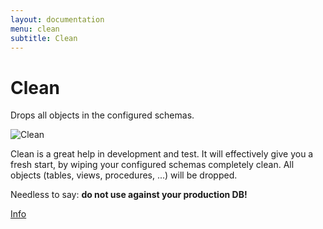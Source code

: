 ```yaml
---
layout: documentation
menu: clean
subtitle: Clean
---
```

# Clean

Drops all objects in the configured schemas.

![Clean](/assets/balsamiq/command-clean.png)

Clean is a great help in development and test. It will effectively give you a fresh start, by wiping your configured
    schemas completely clean. All objects (tables, views, procedures, ...) will be dropped.

Needless to say: **do not use against your production DB!**

<p class="next-steps">
    <a class="btn btn-primary" href="/documentation/command/info">Info <i class="fa fa-arrow-right"></i></a>
</p>